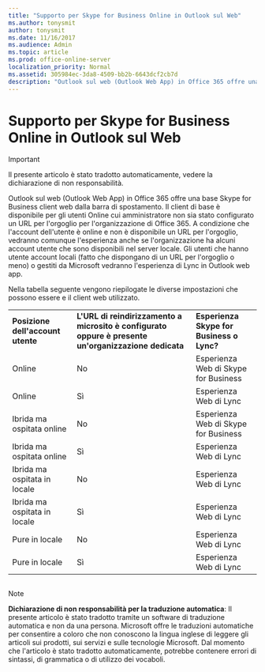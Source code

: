```yaml
---
title: "Supporto per Skype for Business Online in Outlook sul Web"
ms.author: tonysmit
author: tonysmit
ms.date: 11/16/2017
ms.audience: Admin
ms.topic: article
ms.prod: office-online-server
localization_priority: Normal
ms.assetid: 305984ec-3da8-4509-bb2b-6643dcf2cb7d
description: "Outlook sul web (Outlook Web App) in Office 365 offre una base Skype for Business client web dalla barra di spostamento. Il client di base è disponibile per gli utenti Online cui amministratore non sia stato configurato un URL per l'orgoglio per l'organizzazione di Office 365. A condizione che l'account dell'utente è online e non è disponibile un URL per l'orgoglio, vedranno comunque l'esperienza anche se l'organizzazione ha alcuni account utente che sono disponibili nel server locale. Gli utenti che hanno utente account locali (fatto che dispongano di un URL per l'orgoglio o meno) o gestiti da Microsoft vedranno l'esperienza di Lync in Outlook web app."
---
```


# Supporto per Skype for Business Online in Outlook sul Web

> [!IMPORTANT]
> Il presente articolo è stato tradotto automaticamente, vedere la dichiarazione di non responsabilità.  
  
Outlook sul web (Outlook Web App) in Office 365 offre una base Skype for Business client web dalla barra di spostamento. Il client di base è disponibile per gli utenti Online cui amministratore non sia stato configurato un URL per l'orgoglio per l'organizzazione di Office 365. A condizione che l'account dell'utente è online e non è disponibile un URL per l'orgoglio, vedranno comunque l'esperienza anche se l'organizzazione ha alcuni account utente che sono disponibili nel server locale. Gli utenti che hanno utente account locali (fatto che dispongano di un URL per l'orgoglio o meno) o gestiti da Microsoft vedranno l'esperienza di Lync in Outlook web app.
  
Nella tabella seguente vengono riepilogate le diverse impostazioni che possono essere e il client web utilizzato.
  
||||
|:-----|:-----|:-----|
|**Posizione dell'account utente** <br/> |**L'URL di reindirizzamento a microsito è configurato oppure è presente un'organizzazione dedicata** <br/> |**Esperienza Skype for Business o Lync?** <br/> |
|Online  <br/> |No  <br/> |Esperienza Web di Skype for Business  <br/> |
|Online  <br/> |Sì  <br/> |Esperienza Web di Lync  <br/> |
|Ibrida ma ospitata online  <br/> |No  <br/> |Esperienza Web di Skype for Business  <br/> |
|Ibrida ma ospitata online  <br/> |Sì  <br/> |Esperienza Web di Lync  <br/> |
|Ibrida ma ospitata in locale  <br/> |No  <br/> |Esperienza Web di Lync  <br/> |
|Ibrida ma ospitata in locale  <br/> |Sì  <br/> |Esperienza Web di Lync  <br/> |
|Pure in locale  <br/> |No  <br/> |Esperienza Web di Lync  <br/> |
|Pure in locale  <br/> |Sì  <br/> |Esperienza Web di Lync  <br/> |
   
## 
<a name="MT_Footer"> </a>

> [!NOTE]
> **Dichiarazione di non responsabilità per la traduzione automatica**: Il presente articolo è stato tradotto tramite un software di traduzione automatica e non da una persona. Microsoft offre le traduzioni automatiche per consentire a coloro che non conoscono la lingua inglese di leggere gli articoli sui prodotti, sui servizi e sulle tecnologie Microsoft. Dal momento che l'articolo è stato tradotto automaticamente, potrebbe contenere errori di sintassi, di grammatica o di utilizzo dei vocaboli. 
  

